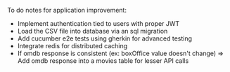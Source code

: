 To do notes for application improvement:

- Implement authentication tied to users with proper JWT
- Load the CSV file into database via an sql migration
- Add cucumber e2e tests using gherkin for advanced testing
- Integrate redis for distributed caching
- If omdb response is consistent (ex: boxOffice value doesn't change) => Add omdb response into a movies table for
  lesser API calls 